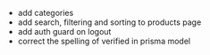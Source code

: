 -   add categories
-   add search, filtering and sorting to products page
-   add auth guard on logout
-   correct the spelling of verified in prisma model
